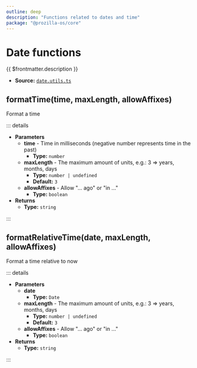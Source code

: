 ```yaml
---
outline: deep
description: "Functions related to dates and time"
package: "@prozilla-os/core"
---
```


# Date functions

{{ $frontmatter.description }}

- **Source:** [`date.utils.ts`](https://github.com/prozilla-os/ProzillaOS/blob/main/packages/core/src/features/_utils/date.utils.ts)


## formatTime(time, maxLength, allowAffixes)

Format a time

::: details

- **Parameters**
  - **time** - Time in milliseconds (negative number represents time in the past)
    - **Type:** `number`
  - **maxLength** - The maximum amount of units, e.g.: 3 => years, months, days
    - **Type:** `number | undefined`
	- **Default:** `3`
  - **allowAffixes** - Allow "... ago" or "in ..."
    - **Type:** `boolean`
- **Returns**
  - **Type:** `string`

:::

## formatRelativeTime(date, maxLength, allowAffixes)

Format a time relative to now

::: details

- **Parameters**
  - **date**
    - **Type:** `Date`
  - **maxLength** - The maximum amount of units, e.g.: 3 => years, months, days
    - **Type:** `number | undefined`
	- **Default:** `3`
  - **allowAffixes** - Allow "... ago" or "in ..."
    - **Type:** `boolean`
- **Returns**
  - **Type:** `string`

:::
